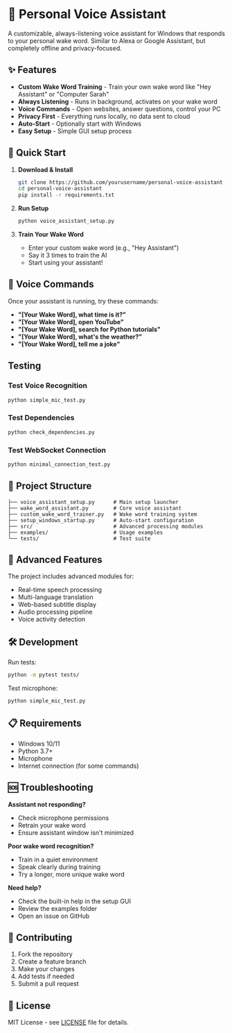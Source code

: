 # 🎤 Personal Voice Assistant

A customizable, always-listening voice assistant for Windows that responds to your personal wake word. Similar to Alexa or Google Assistant, but completely offline and privacy-focused.

## ✨ Features

- **Custom Wake Word Training** - Train your own wake word like "Hey Assistant" or "Computer Sarah"
- **Always Listening** - Runs in background, activates on your wake word
- **Voice Commands** - Open websites, answer questions, control your PC
- **Privacy First** - Everything runs locally, no data sent to cloud
- **Auto-Start** - Optionally start with Windows
- **Easy Setup** - Simple GUI setup process

## 🚀 Quick Start

1. **Download & Install**
   ```bash
   git clone https://github.com/yourusername/personal-voice-assistant
   cd personal-voice-assistant
   pip install -r requirements.txt
   ```

2. **Run Setup**
   ```bash
   python voice_assistant_setup.py
   ```

3. **Train Your Wake Word**
   - Enter your custom wake word (e.g., "Hey Assistant")
   - Say it 3 times to train the AI
   - Start using your assistant!

## 🎯 Voice Commands

Once your assistant is running, try these commands:

- **"[Your Wake Word], what time is it?"**
- **"[Your Wake Word], open YouTube"**
- **"[Your Wake Word], search for Python tutorials"**
- **"[Your Wake Word], what's the weather?"**
- **"[Your Wake Word], tell me a joke"**

##  Testing

### Test Voice Recognition
```bash
python simple_mic_test.py
```

### Test Dependencies
```bash
python check_dependencies.py
```

### Test WebSocket Connection
```bash
python minimal_connection_test.py
```

## 📁 Project Structure

```
├── voice_assistant_setup.py      # Main setup launcher
├── wake_word_assistant.py        # Core voice assistant
├── custom_wake_word_trainer.py   # Wake word training system
├── setup_windows_startup.py      # Auto-start configuration
├── src/                          # Advanced processing modules
├── examples/                     # Usage examples
└── tests/                        # Test suite
```

## 🔧 Advanced Features

The project includes advanced modules for:
- Real-time speech processing
- Multi-language translation
- Web-based subtitle display
- Audio processing pipeline
- Voice activity detection

## 🛠️ Development

Run tests:
```bash
python -m pytest tests/
```

Test microphone:
```bash
python simple_mic_test.py
```

## 📋 Requirements

- Windows 10/11
- Python 3.7+
- Microphone
- Internet connection (for some commands)

## 🆘 Troubleshooting

**Assistant not responding?**
- Check microphone permissions
- Retrain your wake word
- Ensure assistant window isn't minimized

**Poor wake word recognition?**
- Train in a quiet environment
- Speak clearly during training
- Try a longer, more unique wake word

**Need help?**
- Check the built-in help in the setup GUI
- Review the examples folder
- Open an issue on GitHub

## 🤝 Contributing

1. Fork the repository
2. Create a feature branch
3. Make your changes
4. Add tests if needed
5. Submit a pull request

## 📄 License

MIT License - see [LICENSE](LICENSE) file for details.
